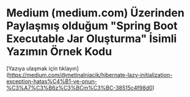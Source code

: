# Medium (medium.com) Üzerinden Paylaşmış olduğum "Spring Boot Executable Jar Oluşturma" İsimli Yazımın Örnek Kodu

[Yazıya ulaşmak için tıklayın]
(https://medium.com/@metinalniacik/hibernate-lazy-initialization-exception-hatas%C4%B1-ve-onun-%C3%A7%C3%B6z%C3%BCm%C3%BC-38515c4f98d0)

